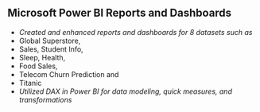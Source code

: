 ## Microsoft Power BI Reports and Dashboards
- *Created and enhanced reports and dashboards for 8 datasets such as*
- Global Superstore,
- Sales, Student Info,
- Sleep, Health,
- Food Sales,
- Telecom Churn Prediction and
- Titanic
- *Utilized DAX in Power BI for data modeling, quick measures, and transformations*
